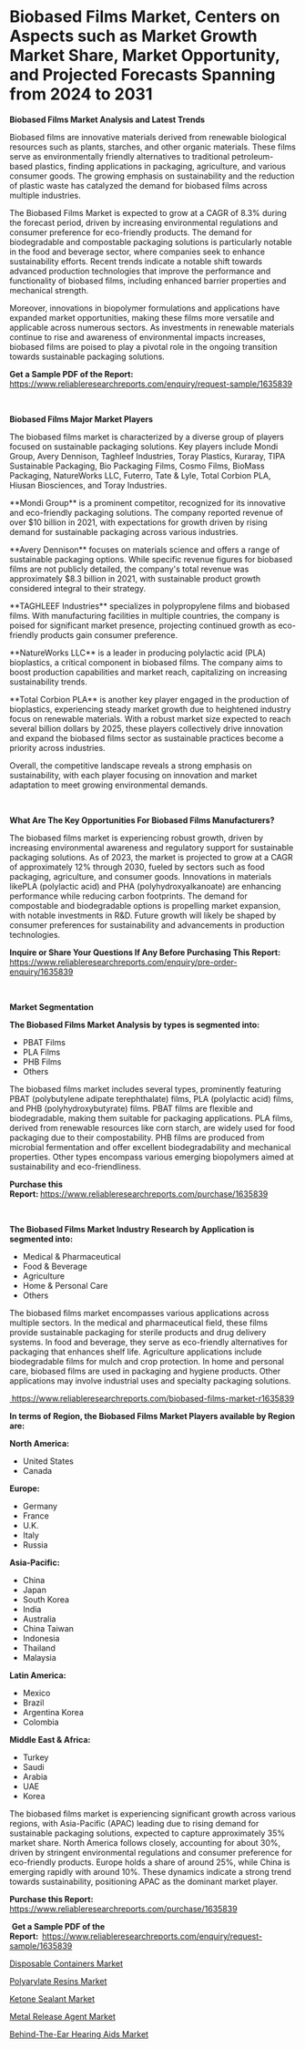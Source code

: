 <p><h1>Biobased Films Market, Centers on Aspects such as Market Growth Market Share, Market Opportunity, and Projected Forecasts Spanning from 2024 to 2031</h1></p><p><strong>Biobased Films Market Analysis and Latest Trends</strong></p>
<p><p>Biobased films are innovative materials derived from renewable biological resources such as plants, starches, and other organic materials. These films serve as environmentally friendly alternatives to traditional petroleum-based plastics, finding applications in packaging, agriculture, and various consumer goods. The growing emphasis on sustainability and the reduction of plastic waste has catalyzed the demand for biobased films across multiple industries.</p><p>The Biobased Films Market is expected to grow at a CAGR of 8.3% during the forecast period, driven by increasing environmental regulations and consumer preference for eco-friendly products. The demand for biodegradable and compostable packaging solutions is particularly notable in the food and beverage sector, where companies seek to enhance sustainability efforts. Recent trends indicate a notable shift towards advanced production technologies that improve the performance and functionality of biobased films, including enhanced barrier properties and mechanical strength.</p><p>Moreover, innovations in biopolymer formulations and applications have expanded market opportunities, making these films more versatile and applicable across numerous sectors. As investments in renewable materials continue to rise and awareness of environmental impacts increases, biobased films are poised to play a pivotal role in the ongoing transition towards sustainable packaging solutions.</p></p>
<p><strong>Get a Sample PDF of the Report:&nbsp;</strong> <a href="https://www.reliableresearchreports.com/enquiry/request-sample/1635839">https://www.reliableresearchreports.com/enquiry/request-sample/1635839</a></p>
<p>&nbsp;</p>
<p><strong>Biobased Films Major Market Players</strong></p>
<p><p>The biobased films market is characterized by a diverse group of players focused on sustainable packaging solutions. Key players include Mondi Group, Avery Dennison, Taghleef Industries, Toray Plastics, Kuraray, TIPA Sustainable Packaging, Bio Packaging Films, Cosmo Films, BioMass Packaging, NatureWorks LLC, Futerro, Tate & Lyle, Total Corbion PLA, Hiusan Biosciences, and Toray Industries. </p><p>**Mondi Group** is a prominent competitor, recognized for its innovative and eco-friendly packaging solutions. The company reported revenue of over $10 billion in 2021, with expectations for growth driven by rising demand for sustainable packaging across various industries.</p><p>**Avery Dennison** focuses on materials science and offers a range of sustainable packaging options. While specific revenue figures for biobased films are not publicly detailed, the company's total revenue was approximately $8.3 billion in 2021, with sustainable product growth considered integral to their strategy.</p><p>**TAGHLEEF Industries** specializes in polypropylene films and biobased films. With manufacturing facilities in multiple countries, the company is poised for significant market presence, projecting continued growth as eco-friendly products gain consumer preference.</p><p>**NatureWorks LLC** is a leader in producing polylactic acid (PLA) bioplastics, a critical component in biobased films. The company aims to boost production capabilities and market reach, capitalizing on increasing sustainability trends.</p><p>**Total Corbion PLA** is another key player engaged in the production of bioplastics, experiencing steady market growth due to heightened industry focus on renewable materials. With a robust market size expected to reach several billion dollars by 2025, these players collectively drive innovation and expand the biobased films sector as sustainable practices become a priority across industries. </p><p>Overall, the competitive landscape reveals a strong emphasis on sustainability, with each player focusing on innovation and market adaptation to meet growing environmental demands.</p></p>
<p>&nbsp;</p>
<p><strong>What Are The Key Opportunities For Biobased Films Manufacturers?</strong></p>
<p><p>The biobased films market is experiencing robust growth, driven by increasing environmental awareness and regulatory support for sustainable packaging solutions. As of 2023, the market is projected to grow at a CAGR of approximately 12% through 2030, fueled by sectors such as food packaging, agriculture, and consumer goods. Innovations in materials likePLA (polylactic acid) and PHA (polyhydroxyalkanoate) are enhancing performance while reducing carbon footprints. The demand for compostable and biodegradable options is propelling market expansion, with notable investments in R&D. Future growth will likely be shaped by consumer preferences for sustainability and advancements in production technologies.</p></p>
<p><strong>Inquire or Share Your Questions If Any Before Purchasing This Report:</strong> <a href="https://www.reliableresearchreports.com/enquiry/pre-order-enquiry/1635839">https://www.reliableresearchreports.com/enquiry/pre-order-enquiry/1635839</a></p>
<p>&nbsp;</p>
<p><strong>Market Segmentation</strong></p>
<p><strong>The Biobased Films Market Analysis by types is segmented into:</strong></p>
<p><ul><li>PBAT Films</li><li>PLA Films</li><li>PHB Films</li><li>Others</li></ul></p>
<p><p>The biobased films market includes several types, prominently featuring PBAT (polybutylene adipate terephthalate) films, PLA (polylactic acid) films, and PHB (polyhydroxybutyrate) films. PBAT films are flexible and biodegradable, making them suitable for packaging applications. PLA films, derived from renewable resources like corn starch, are widely used for food packaging due to their compostability. PHB films are produced from microbial fermentation and offer excellent biodegradability and mechanical properties. Other types encompass various emerging biopolymers aimed at sustainability and eco-friendliness.</p></p>
<p><strong>Purchase this Report:&nbsp;</strong><a href="https://www.reliableresearchreports.com/purchase/1635839">https://www.reliableresearchreports.com/purchase/1635839</a></p>
<p>&nbsp;</p>
<p><strong>The Biobased Films Market Industry Research by Application is segmented into:</strong></p>
<p><ul><li>Medical & Pharmaceutical</li><li>Food & Beverage</li><li>Agriculture</li><li>Home & Personal Care</li><li>Others</li></ul></p>
<p><p>The biobased films market encompasses various applications across multiple sectors. In the medical and pharmaceutical field, these films provide sustainable packaging for sterile products and drug delivery systems. In food and beverage, they serve as eco-friendly alternatives for packaging that enhances shelf life. Agriculture applications include biodegradable films for mulch and crop protection. In home and personal care, biobased films are used in packaging and hygiene products. Other applications may involve industrial uses and specialty packaging solutions.</p></p>
<p><a href="https://www.reliableresearchreports.com/biobased-films-market-r1635839">&nbsp;https://www.reliableresearchreports.com/biobased-films-market-r1635839</a></p>
<p><strong>In terms of Region, the Biobased Films Market Players available by Region are:</strong></p>
<p>
    <p> <strong> North America: </strong>
        <ul>
            <li>United States</li>
            <li>Canada</li>
        </ul>
        </p> 
    <p> <strong> Europe: </strong>
        <ul>
            <li>Germany</li>
            <li>France</li>
            <li>U.K.</li>
            <li>Italy</li>
            <li>Russia</li>
        </ul>
        </p> 
    <p> <strong> Asia-Pacific: </strong>
        <ul>
            <li>China</li>
            <li>Japan</li>
            <li>South Korea</li>
            <li>India</li>
            <li>Australia</li>
            <li>China Taiwan</li>
            <li>Indonesia</li>
            <li>Thailand</li>
            <li>Malaysia</li>
        </ul>
        </p> 
    <p> <strong> Latin America: </strong>
        <ul>
            <li>Mexico</li>
            <li>Brazil</li>
            <li>Argentina Korea</li>
            <li>Colombia</li>
        </ul>
        </p> 
    <p> <strong> Middle East & Africa: </strong>
        <ul>
            <li>Turkey</li>
            <li>Saudi</li>
            <li>Arabia</li>
            <li>UAE</li>
            <li>Korea</li>
        </ul>
    </p>
    </p>
<p><p>The biobased films market is experiencing significant growth across various regions, with Asia-Pacific (APAC) leading due to rising demand for sustainable packaging solutions, expected to capture approximately 35% market share. North America follows closely, accounting for about 30%, driven by stringent environmental regulations and consumer preference for eco-friendly products. Europe holds a share of around 25%, while China is emerging rapidly with around 10%. These dynamics indicate a strong trend towards sustainability, positioning APAC as the dominant market player.</p></p>
<p><strong>Purchase this Report: </strong><a href="https://www.reliableresearchreports.com/purchase/1635839">https://www.reliableresearchreports.com/purchase/1635839</a></p>
<p>&nbsp;<strong>Get a Sample PDF of the Report:&nbsp;&nbsp;</strong><a href="https://www.reliableresearchreports.com/enquiry/request-sample/1635839">https://www.reliableresearchreports.com/enquiry/request-sample/1635839</a></p>
<p><strong></strong></p>
<p><p><a href="https://issuu.com/reportprime-2/docs/disposable-containers-market-size-2_5ef0c6a9a9c20d">Disposable Containers Market</a></p><p><a href="https://github.com/ashepherd82/Market-Research-Report-List-6/blob/main/polyarylate-resins-market.md">Polyarylate Resins Market</a></p><p><a href="https://medium.com/@dressleredward/global-ketone-sealant-industry-types-applications-market-players-regional-growth-analysis-and-134d5b9fc3b0">Ketone Sealant Market</a></p><p><a href="https://medium.com/@dressleredward/metal-release-agent-market-size-growth-trends-and-industry-analysis-by-type-by-application-and-e391ee72c7fc?postPublishedType=repub">Metal Release Agent Market</a></p><p><a href="https://github.com/JakirUddin651/Market-Research-Report-List-1/blob/main/behind-the-ear-hearing-aids-market.md">Behind-The-Ear Hearing Aids Market</a></p></p>